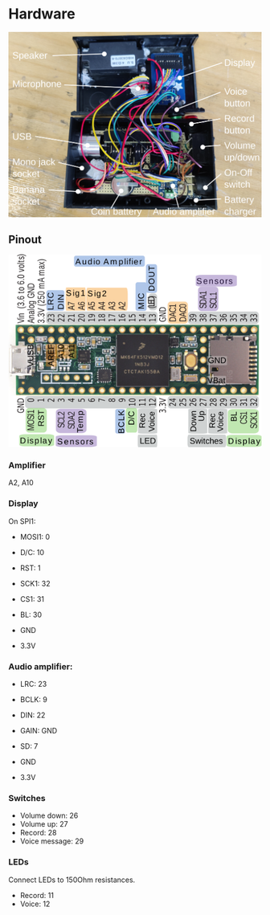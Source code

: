 # Hardware

![hardware](images/fishfinder-v1a-hardware.png)


## Pinout

![pinout](images/fishfinder-teensy3.5-pinout.png)


### Amplifier

A2, A10

### Display

On SPI1:

- MOSI1: 0
- D/C: 10
- RST: 1
- SCK1: 32
- CS1: 31
- BL: 30

- GND
- 3.3V

### Audio amplifier:

- LRC: 23
- BCLK: 9
- DIN: 22
- GAIN: GND
- SD: 7

- GND
- 3.3V

### Switches

- Volume down: 26
- Volume up: 27
- Record: 28
- Voice message: 29


### LEDs

Connect LEDs to 150Ohm resistances.

- Record: 11
- Voice: 12
